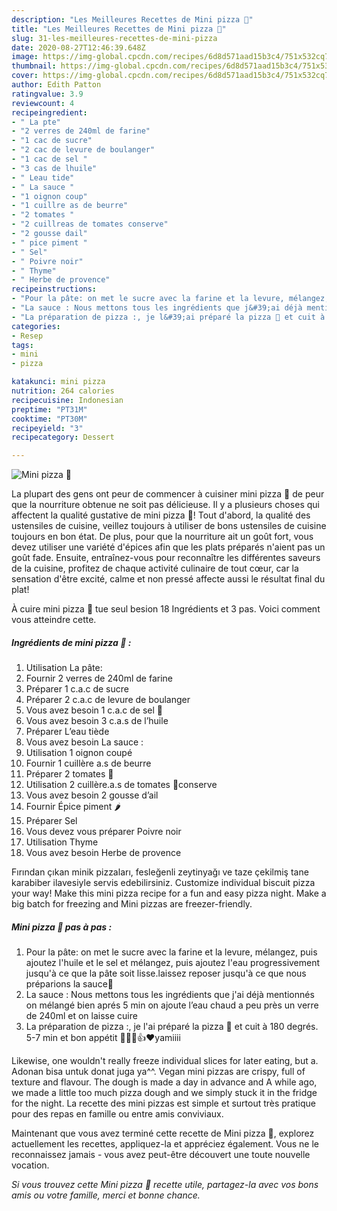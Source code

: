 ```yaml
---
description: "Les Meilleures Recettes de Mini pizza 🍕"
title: "Les Meilleures Recettes de Mini pizza 🍕"
slug: 31-les-meilleures-recettes-de-mini-pizza
date: 2020-08-27T12:46:39.648Z
image: https://img-global.cpcdn.com/recipes/6d8d571aad15b3c4/751x532cq70/mini-pizza-🍕-photo-principale-de-la-recette.jpg
thumbnail: https://img-global.cpcdn.com/recipes/6d8d571aad15b3c4/751x532cq70/mini-pizza-🍕-photo-principale-de-la-recette.jpg
cover: https://img-global.cpcdn.com/recipes/6d8d571aad15b3c4/751x532cq70/mini-pizza-🍕-photo-principale-de-la-recette.jpg
author: Edith Patton
ratingvalue: 3.9
reviewcount: 4
recipeingredient:
- " La pte"
- "2 verres de 240ml de farine"
- "1 cac de sucre"
- "2 cac de levure de boulanger"
- "1 cac de sel "
- "3 cas de lhuile"
- " Leau tide"
- " La sauce "
- "1 oignon coup"
- "1 cuillre as de beurre"
- "2 tomates "
- "2 cuillreas de tomates conserve"
- "2 gousse dail"
- " pice piment "
- " Sel"
- " Poivre noir"
- " Thyme"
- " Herbe de provence"
recipeinstructions:
- "Pour la pâte: on met le sucre avec la farine et la levure, mélangez, puis ajoutez l&#39;huile et le sel et mélangez, puis ajoutez l&#39;eau progressivement jusqu&#39;à ce que la pâte soit lisse.laissez reposer jusqu&#39;à ce que nous préparions la sauce🥫"
- "La sauce : Nous mettons tous les ingrédients que j&#39;ai déjà mentionnés on mélangé bien aprés 5 min on ajoute l’eau chaud a peu près un verre de 240ml et on laisse cuire"
- "La préparation de pizza :, je l&#39;ai préparé la pizza 🍕 et cuit à 180 degrés. 5-7 min et bon appétit 🍕🍕😊👍❤️yamiiii"
categories:
- Resep
tags:
- mini
- pizza

katakunci: mini pizza 
nutrition: 264 calories
recipecuisine: Indonesian
preptime: "PT31M"
cooktime: "PT30M"
recipeyield: "3"
recipecategory: Dessert

---
```



![Mini pizza 🍕](https://img-global.cpcdn.com/recipes/6d8d571aad15b3c4/751x532cq70/mini-pizza-🍕-photo-principale-de-la-recette.jpg)

La plupart des gens ont peur de commencer à cuisiner mini pizza 🍕 de peur que la nourriture obtenue ne soit pas délicieuse. Il y a plusieurs choses qui affectent la qualité gustative de mini pizza 🍕! Tout d'abord, la qualité des ustensiles de cuisine, veillez toujours à utiliser de bons ustensiles de cuisine toujours en bon état. De plus, pour que la nourriture ait un goût fort, vous devez utiliser une variété d'épices afin que les plats préparés n'aient pas un goût fade. Ensuite, entraînez-vous pour reconnaître les différentes saveurs de la cuisine, profitez de chaque activité culinaire de tout cœur, car la sensation d'être excité, calme et non pressé affecte aussi le résultat final du plat!

<!--inarticleads1-->

À cuire mini pizza 🍕 tue seul besion 18 Ingrédients et 3 pas. Voici comment vous atteindre cette.

##### Ingrédients de mini pizza 🍕 :

1. Utilisation  La pâte:
1. Fournir 2 verres de 240ml de farine
1. Préparer 1 c.a.c de sucre
1. Préparer 2 c.a.c de levure de boulanger
1. Vous avez besoin 1 c.a.c de sel 🧂
1. Vous avez besoin 3 c.a.s de l’huile
1. Préparer  L’eau tiède
1. Vous avez besoin  La sauce :
1. Utilisation 1 oignon coupé
1. Fournir 1 cuillère a.s de beurre
1. Préparer 2 tomates 🍅
1. Utilisation 2 cuillère.a.s de tomates 🥫conserve
1. Vous avez besoin 2 gousse d’ail
1. Fournir  Épice piment 🌶
1. Préparer  Sel
1. Vous devez vous préparer  Poivre noir
1. Utilisation  Thyme
1. Vous avez besoin  Herbe de provence


Fırından çıkan minik pizzaları, fesleğenli zeytinyağı ve taze çekilmiş tane karabiber ilavesiyle servis edebilirsiniz. Customize individual biscuit pizza your way! Make this mini pizza recipe for a fun and easy pizza night. Make a big batch for freezing and Mini pizzas are freezer-friendly. 

<!--inarticleads2-->

##### Mini pizza 🍕 pas à pas :

1. Pour la pâte: on met le sucre avec la farine et la levure, mélangez, puis ajoutez l&#39;huile et le sel et mélangez, puis ajoutez l&#39;eau progressivement jusqu&#39;à ce que la pâte soit lisse.laissez reposer jusqu&#39;à ce que nous préparions la sauce🥫
1. La sauce : Nous mettons tous les ingrédients que j&#39;ai déjà mentionnés on mélangé bien aprés 5 min on ajoute l’eau chaud a peu près un verre de 240ml et on laisse cuire
1. La préparation de pizza :, je l&#39;ai préparé la pizza 🍕 et cuit à 180 degrés. 5-7 min et bon appétit 🍕🍕😊👍❤️yamiiii


Likewise, one wouldn&#39;t really freeze individual slices for later eating, but a. Adonan bisa untuk donat juga ya^^. Vegan mini pizzas are crispy, full of texture and flavour. The dough is made a day in advance and A while ago, we made a little too much pizza dough and we simply stuck it in the fridge for the night. La recette des mini pizzas est simple et surtout très pratique pour des repas en famille ou entre amis conviviaux. 

<!--inarticleads1-->

<p>
Maintenant que vous avez terminé cette recette de Mini pizza 🍕, explorez actuellement les recettes, appliquez-la et appréciez également. Vous ne le reconnaissez jamais - vous avez peut-être découvert une toute nouvelle vocation.
</p>

<p>
<i>Si vous trouvez cette Mini pizza 🍕 recette utile, partagez-la avec vos bons amis ou votre famille, merci et bonne chance.</i>
</p>
